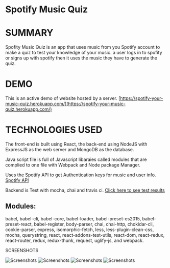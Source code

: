 # Spotify Music Quiz
# SUMMARY
Spofity Music Quiz is an app that uses music from you Spotify account to make a quiz to test your knowledge of your music. a user logs in to spofity or signs up with spotify then it uses the music they have to generate the quiz.

# DEMO
This is an active demo of website hosted by a server. [https://spotify-your-music-quiz.herokuapp.com/](https://spotify-your-music-quiz.herokuapp.com/)


# TECHNOLOGIES USED

The front-end is built using React, the back-end using NodeJS with ExpressJS as the web server and MongoDB as the database.

Java script file is full of Javascript libaraies called modules that are complied to one file with Webpack and Node package Manager. 

Uses the Spotify API to get Authentication keys for music and user info. [Spotify API](https://developer.spotify.com/web-api/)

Backend is Test with mocha, chai and travis ci. [Click here to see test results](https://travis-ci.org/KyloJorgensen/spotify-your-music-quiz-react-capstone)

## Modules:
    
babel, babel-cli, babel-core, babel-loader, babel-preset-es2015, babel-preset-react, babel-register, body-parser, chai, chai-http, chokidar-cli, cookie-parser, express, isomorphic-fetch, less, less-plugin-clean-css, mocha, querystring, react, react-addons-test-utils, react-dom, react-redux, react-router, redux, redux-thunk, request, uglify-js, and webpack.

SCREENSHOTS

![Screenshots](https://raw.githubusercontent.com/KyloJorgensen/spotify-your-music-quiz-react-capstone/master/screenshots/Screen%20Shot%202016-10-26%20at%2010.04.47%20AM.png)
![Screenshots](https://raw.githubusercontent.com/KyloJorgensen/spotify-your-music-quiz-react-capstone/master/screenshots/Screen%20Shot%202016-10-26%20at%2010.05.01%20AM.png)
![Screenshots](https://raw.githubusercontent.com/KyloJorgensen/spotify-your-music-quiz-react-capstone/master/screenshots/Screen%20Shot%202016-10-26%20at%2010.05.16%20AM.png)
![Screenshots](https://raw.githubusercontent.com/KyloJorgensen/spotify-your-music-quiz-react-capstone/master/screenshots/Screen%20Shot%202016-10-26%20at%2010.05.27%20AM.png)
